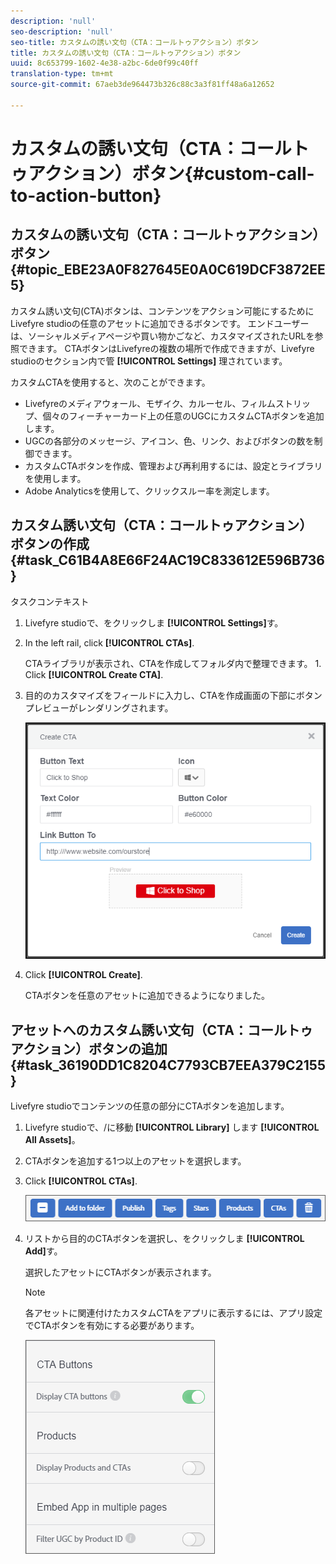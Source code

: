```yaml
---
description: 'null'
seo-description: 'null'
seo-title: カスタムの誘い文句（CTA：コールトゥアクション）ボタン
title: カスタムの誘い文句（CTA：コールトゥアクション）ボタン
uuid: 8c653799-1602-4e38-a2bc-6de0f99c40ff
translation-type: tm+mt
source-git-commit: 67aeb3de964473b326c88c3a3f81ff48a6a12652

---
```



# カスタムの誘い文句（CTA：コールトゥアクション）ボタン{#custom-call-to-action-button}

## カスタムの誘い文句（CTA：コールトゥアクション）ボタン {#topic_EBE23A0F827645E0A0C619DCF3872EE5}

カスタム誘い文句(CTA)ボタンは、コンテンツをアクション可能にするためにLivefyre studioの任意のアセットに追加できるボタンです。 エンドユーザーは、ソーシャルメディアページや買い物かごなど、カスタマイズされたURLを参照できます。 CTAボタンはLivefyreの複数の場所で作成できますが、Livefyre studioのセクション内で管 **[!UICONTROL Settings]** 理されています。

カスタムCTAを使用すると、次のことができます。

* Livefyreのメディアウォール、モザイク、カルーセル、フィルムストリップ、個々のフィーチャーカード上の任意のUGCにカスタムCTAボタンを追加します。
* UGCの各部分のメッセージ、アイコン、色、リンク、およびボタンの数を制御できます。
* カスタムCTAボタンを作成、管理および再利用するには、設定とライブラリを使用します。
* Adobe Analyticsを使用して、クリックスルー率を測定します。

## カスタム誘い文句（CTA：コールトゥアクション）ボタンの作成 {#task_C61B4A8E66F24AC19C833612E596B736}

タスクコンテキスト

1. Livefyre studioで、をクリックしま **[!UICONTROL Settings]**&#x200B;す。
1. In the left rail, click **[!UICONTROL CTAs]**.

   CTAライブラリが表示され、CTAを作成してフォルダ内で整理できます。 1. Click **[!UICONTROL Create CTA]**.
1. 目的のカスタマイズをフィールドに入力し、CTAを作成画面の下部にボタンプレビューがレンダリングされます。

   ![](assets/cta-button-create.png)

1. Click **[!UICONTROL Create]**.

   CTAボタンを任意のアセットに追加できるようになりました。

## アセットへのカスタム誘い文句（CTA：コールトゥアクション）ボタンの追加 {#task_36190DD1C8204C7793CB7EEA379C2155}

Livefyre studioでコンテンツの任意の部分にCTAボタンを追加します。

1. Livefyre studioで、/に移動 **[!UICONTROL Library]** します **[!UICONTROL All Assets]**。
1. CTAボタンを追加する1つ以上のアセットを選択します。
1. Click **[!UICONTROL CTAs]**.

   ![](assets/cta-button-create2.png)

1. リストから目的のCTAボタンを選択し、をクリックしま **[!UICONTROL Add]**&#x200B;す。

   選択したアセットにCTAボタンが表示されます。

   >[!NOTE]
   >
   >各アセットに関連付けたカスタムCTAをアプリに表示するには、アプリ設定でCTAボタンを有効にする必要があります。
   >
   >![](assets/cta-button-enable.png)
